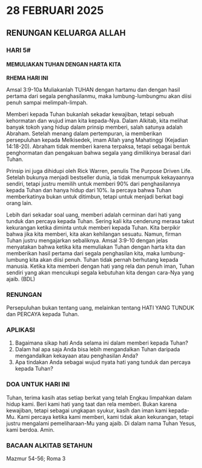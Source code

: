 # 28 FEBRUARI 2025

## RENUNGAN KELUARGA ALLAH

### HARI 5#

#### MEMULIAKAN TUHAN DENGAN HARTA KITA

**RHEMA HARI INI**

Amsal 3:9-10a Muliakanlah TUHAN dengan hartamu dan dengan hasil pertama dari segala penghasilanmu, maka lumbung-lumbungmu akan diisi penuh sampai melimpah-limpah.

Memberi kepada Tuhan bukanlah sekadar kewajiban, tetapi sebuah kehormatan dan wujud iman kita kepada-Nya. Dalam Alkitab, kita melihat banyak tokoh yang hidup dalam prinsip memberi, salah satunya adalah Abraham. Setelah menang dalam pertempuran, ia memberikan persepuluhan kepada Melkisedek, imam Allah yang Mahatinggi (Kejadian 14:18-20). Abraham tidak memberi karena terpaksa, tetapi sebagai bentuk penghormatan dan pengakuan bahwa segala yang dimilikinya berasal dari Tuhan.

Prinsip ini juga dihidupi oleh Rick Warren, penulis The Purpose Driven Life. Setelah bukunya menjadi bestseller dunia, ia tidak menumpuk kekayaannya sendiri, tetapi justru memilih untuk memberi 90% dari penghasilannya kepada Tuhan dan hanya hidup dari 10%. Ia percaya bahwa Tuhan memberkatinya bukan untuk ditimbun, tetapi untuk menjadi berkat bagi orang lain.

Lebih dari sekadar soal uang, memberi adalah cerminan dari hati yang tunduk dan percaya kepada Tuhan. Sering kali kita cenderung merasa takut kekurangan ketika diminta untuk memberi kepada Tuhan. Kita berpikir bahwa jika kita memberi, kita akan kehilangan sesuatu. Namun, firman Tuhan justru mengajarkan sebaliknya. Amsal 3:9-10 dengan jelas menyatakan bahwa ketika kita memuliakan Tuhan dengan harta kita dan memberikan hasil pertama dari segala penghasilan kita, maka lumbung-lumbung kita akan diisi penuh. Tuhan tidak pernah berhutang kepada manusia. Ketika kita memberi dengan hati yang rela dan penuh iman, Tuhan sendiri yang akan mencukupi segala kebutuhan kita dengan cara-Nya yang ajaib. (BDL)

### RENUNGAN

Persepuluhan bukan tentang uang, melainkan tentang HATI YANG TUNDUK dan PERCAYA kepada Tuhan.

### APLIKASI

1. Bagaimana sikap hati Anda selama ini dalam memberi kepada Tuhan?
2. Dalam hal apa saja Anda bisa lebih mengandalkan Tuhan daripada mengandalkan kekayaan atau penghasilan Anda?
3. Apa tindakan Anda sebagai wujud nyata hati yang tunduk dan percaya kepada Tuhan?

### DOA UNTUK HARI INI

Tuhan, terima kasih atas setiap berkat yang telah Engkau limpahkan dalam hidup kami. Beri kami hati yang taat dan rela memberi. Bukan karena kewajiban, tetapi sebagai ungkapan syukur, kasih dan iman kami kepada-Mu. Kami percaya ketika kami memberi, kami tidak akan kekurangan, tetapi justru mengalami pemeliharaan-Mu yang ajaib. Di dalam nama Tuhan Yesus, kami berdoa. Amin.

### BACAAN ALKITAB SETAHUN

Mazmur 54-56; Roma 3
